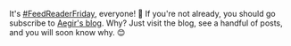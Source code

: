 ---
---

It's [#FeedReaderFriday](https://boffosocko.com/2022/11/15/feedreader-friday/), everyone! 🍾 If you're not already, you should go subscribe to [Aegir's blog](http://aegir.org/archive/). Why? Just visit the blog, see a handful of posts, and you will soon know why. 😊

